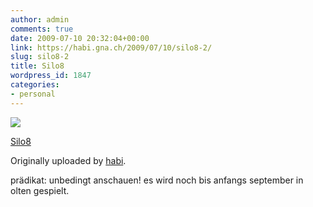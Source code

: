 ```yaml
---
author: admin
comments: true
date: 2009-07-10 20:32:04+00:00
link: https://habi.gna.ch/2009/07/10/silo8-2/
slug: silo8-2
title: Silo8
wordpress_id: 1847
categories:
- personal
---
```


[![](http://farm3.static.flickr.com/2644/3708212088_0ef74918cb_m.jpg)](http://www.flickr.com/photos/habi/3708212088/)

[Silo8](http://www.flickr.com/photos/habi/3708212088/)

Originally uploaded by [habi](http://www.flickr.com/people/habi/).

prädikat: unbedingt anschauen! es wird noch bis anfangs september in olten gespielt.
